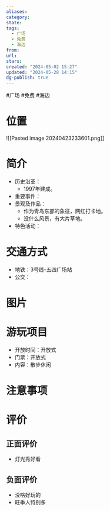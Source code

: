 ```yaml
---
aliases: 
category: 
state: 
tags:
  - 广场
  - 免费
  - 海边
from: 
url: 
stars: 
created: "2024-05-02 15:27"
updated: "2024-05-28 14:15"
dg-publish: true
---
```

#广场 #免费 #海边 
# 位置
![[Pasted image 20240423233601.png]]
# 简介
- 历史沿革：
	- 1997年建成。
- 重要事件：
- 景观及作品：
	- 作为青岛东部的象征，网红打卡地。
	- 没什么风景，有大片草地。
- 特色活动：
# 交通方式
- 地铁：3号线-五四广场站
- 公交：
# 图片
# 游玩项目
- 开放时间：开放式
- 门票：开放式
- 内容：散步休闲
# 注意事项
# 评价
## 正面评价
- 灯光秀好看
## 负面评价
- 没啥好玩的
- 旺季人特别多